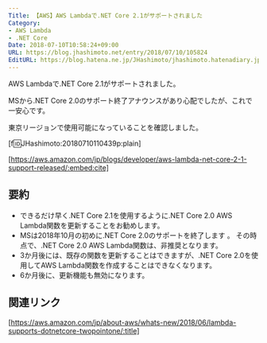```yaml
---
Title: 【AWS】AWS Lambdaで.NET Core 2.1がサポートされました
Category:
- AWS Lambda
- .NET Core
Date: 2018-07-10T10:58:24+09:00
URL: https://blog.jhashimoto.net/entry/2018/07/10/105824
EditURL: https://blog.hatena.ne.jp/JHashimoto/jhashimoto.hatenadiary.jp/atom/entry/10257846132599830870
---
```


AWS Lambdaで.NET Core 2.1がサポートされました。

<!-- more -->

MSから.NET Core 2.0のサポート終了アナウンスがあり心配でしたが、これで一安心です。

東京リージョンで使用可能になっていることを確認しました。

[f:id:JHashimoto:20180710110439p:plain]

[https://aws.amazon.com/jp/blogs/developer/aws-lambda-net-core-2-1-support-released/:embed:cite]

## 要約
* できるだけ早く.NET Core 2.1を使用するように.NET Core 2.0 AWS Lambda関数を更新することをお勧めします。
* MSは2018年10月の初めに.NET Core 2.0のサポートを終了します 。 その時点で、.NET Core 2.0 AWS Lambda関数は、非推奨となります。 
* 3か月後には、既存の関数を更新することはできますが、.NET Core 2.0を使用してAWS Lambda関数を作成することはできなくなります。 
* 6か月後に、更新機能も無効になります。

## 関連リンク
[https://aws.amazon.com/jp/about-aws/whats-new/2018/06/lambda-supports-dotnetcore-twopointone/:title]


